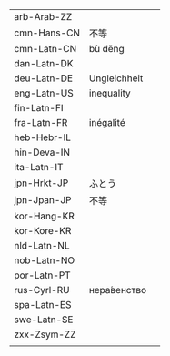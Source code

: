 | | | |
|-|-|-|
| arb-Arab-ZZ |  |  |
| cmn-Hans-CN | 不等 |  |
| cmn-Latn-CN | bù děng |  |
| dan-Latn-DK |  |  |
| deu-Latn-DE | Ungleichheit |  |
| eng-Latn-US | inequality |  |
| fin-Latn-FI |  |  |
| fra-Latn-FR | inégalité |  |
| heb-Hebr-IL |  |  |
| hin-Deva-IN |  |  |
| ita-Latn-IT |  |  |
| jpn-Hrkt-JP | ふとう |  |
| jpn-Jpan-JP | 不等 |  |
| kor-Hang-KR |  |  |
| kor-Kore-KR |  |  |
| nld-Latn-NL |  |  |
| nob-Latn-NO |  |  |
| por-Latn-PT |  |  |
| rus-Cyrl-RU | нера́венство |  |
| spa-Latn-ES |  |  |
| swe-Latn-SE |  |  |
| zxx-Zsym-ZZ |  |  |
|  |  |  |